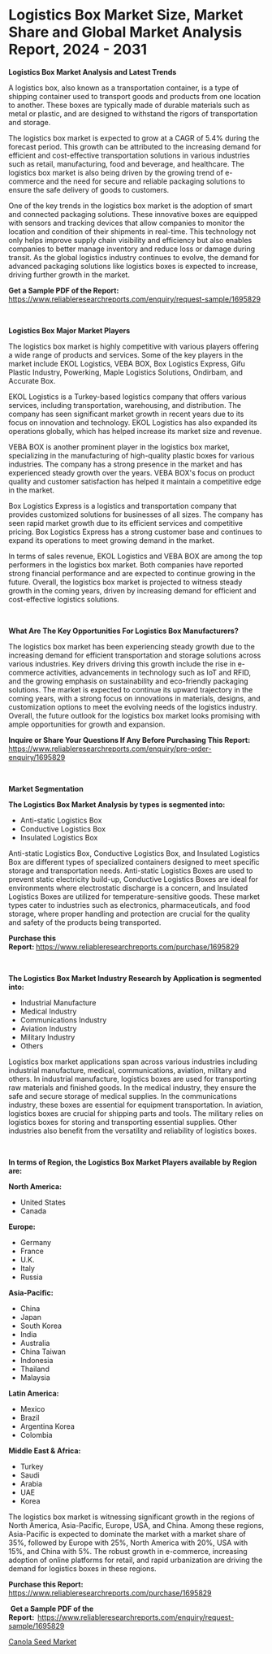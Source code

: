 <p><h1>Logistics Box Market Size, Market Share and Global Market Analysis Report, 2024 - 2031</h1></p><p><strong>Logistics Box Market Analysis and Latest Trends</strong></p>
<p><p>A logistics box, also known as a transportation container, is a type of shipping container used to transport goods and products from one location to another. These boxes are typically made of durable materials such as metal or plastic, and are designed to withstand the rigors of transportation and storage.</p><p>The logistics box market is expected to grow at a CAGR of 5.4% during the forecast period. This growth can be attributed to the increasing demand for efficient and cost-effective transportation solutions in various industries such as retail, manufacturing, food and beverage, and healthcare. The logistics box market is also being driven by the growing trend of e-commerce and the need for secure and reliable packaging solutions to ensure the safe delivery of goods to customers.</p><p>One of the key trends in the logistics box market is the adoption of smart and connected packaging solutions. These innovative boxes are equipped with sensors and tracking devices that allow companies to monitor the location and condition of their shipments in real-time. This technology not only helps improve supply chain visibility and efficiency but also enables companies to better manage inventory and reduce loss or damage during transit. As the global logistics industry continues to evolve, the demand for advanced packaging solutions like logistics boxes is expected to increase, driving further growth in the market.</p></p>
<p><strong>Get a Sample PDF of the Report:&nbsp;</strong> <a href="https://www.reliableresearchreports.com/enquiry/request-sample/1695829">https://www.reliableresearchreports.com/enquiry/request-sample/1695829</a></p>
<p>&nbsp;</p>
<p><strong>Logistics Box Major Market Players</strong></p>
<p><p>The logistics box market is highly competitive with various players offering a wide range of products and services. Some of the key players in the market include EKOL Logistics, VEBA BOX, Box Logistics Express, Gifu Plastic Industry, Powerking, Maple Logistics Solutions, Ondirbam, and Accurate Box.</p><p>EKOL Logistics is a Turkey-based logistics company that offers various services, including transportation, warehousing, and distribution. The company has seen significant market growth in recent years due to its focus on innovation and technology. EKOL Logistics has also expanded its operations globally, which has helped increase its market size and revenue.</p><p>VEBA BOX is another prominent player in the logistics box market, specializing in the manufacturing of high-quality plastic boxes for various industries. The company has a strong presence in the market and has experienced steady growth over the years. VEBA BOX's focus on product quality and customer satisfaction has helped it maintain a competitive edge in the market.</p><p>Box Logistics Express is a logistics and transportation company that provides customized solutions for businesses of all sizes. The company has seen rapid market growth due to its efficient services and competitive pricing. Box Logistics Express has a strong customer base and continues to expand its operations to meet growing demand in the market.</p><p>In terms of sales revenue, EKOL Logistics and VEBA BOX are among the top performers in the logistics box market. Both companies have reported strong financial performance and are expected to continue growing in the future. Overall, the logistics box market is projected to witness steady growth in the coming years, driven by increasing demand for efficient and cost-effective logistics solutions.</p></p>
<p>&nbsp;</p>
<p><strong>What Are The Key Opportunities For Logistics Box Manufacturers?</strong></p>
<p><p>The logistics box market has been experiencing steady growth due to the increasing demand for efficient transportation and storage solutions across various industries. Key drivers driving this growth include the rise in e-commerce activities, advancements in technology such as IoT and RFID, and the growing emphasis on sustainability and eco-friendly packaging solutions. The market is expected to continue its upward trajectory in the coming years, with a strong focus on innovations in materials, designs, and customization options to meet the evolving needs of the logistics industry. Overall, the future outlook for the logistics box market looks promising with ample opportunities for growth and expansion.</p></p>
<p><strong>Inquire or Share Your Questions If Any Before Purchasing This Report:</strong> <a href="https://www.reliableresearchreports.com/enquiry/pre-order-enquiry/1695829">https://www.reliableresearchreports.com/enquiry/pre-order-enquiry/1695829</a></p>
<p>&nbsp;</p>
<p><strong>Market Segmentation</strong></p>
<p><strong>The Logistics Box Market Analysis by types is segmented into:</strong></p>
<p><ul><li>Anti-static Logistics Box</li><li>Conductive Logistics Box</li><li>Insulated Logistics Box</li></ul></p>
<p><p>Anti-static Logistics Box, Conductive Logistics Box, and Insulated Logistics Box are different types of specialized containers designed to meet specific storage and transportation needs. Anti-static Logistics Boxes are used to prevent static electricity build-up, Conductive Logistics Boxes are ideal for environments where electrostatic discharge is a concern, and Insulated Logistics Boxes are utilized for temperature-sensitive goods. These market types cater to industries such as electronics, pharmaceuticals, and food storage, where proper handling and protection are crucial for the quality and safety of the products being transported.</p></p>
<p><strong>Purchase this Report:&nbsp;</strong><a href="https://www.reliableresearchreports.com/purchase/1695829">https://www.reliableresearchreports.com/purchase/1695829</a></p>
<p>&nbsp;</p>
<p><strong>The Logistics Box Market Industry Research by Application is segmented into:</strong></p>
<p><ul><li>Industrial Manufacture</li><li>Medical Industry</li><li>Communications Industry</li><li>Aviation Industry</li><li>Military Industry</li><li>Others</li></ul></p>
<p><p>Logistics box market applications span across various industries including industrial manufacture, medical, communications, aviation, military and others. In industrial manufacture, logistics boxes are used for transporting raw materials and finished goods. In the medical industry, they ensure the safe and secure storage of medical supplies. In the communications industry, these boxes are essential for equipment transportation. In aviation, logistics boxes are crucial for shipping parts and tools. The military relies on logistics boxes for storing and transporting essential supplies. Other industries also benefit from the versatility and reliability of logistics boxes.</p></p>
<p>&nbsp;</p>
<p><strong>In terms of Region, the Logistics Box Market Players available by Region are:</strong></p>
<p>
    <p> <strong> North America: </strong>
        <ul>
            <li>United States</li>
            <li>Canada</li>
        </ul>
        </p> 
    <p> <strong> Europe: </strong>
        <ul>
            <li>Germany</li>
            <li>France</li>
            <li>U.K.</li>
            <li>Italy</li>
            <li>Russia</li>
        </ul>
        </p> 
    <p> <strong> Asia-Pacific: </strong>
        <ul>
            <li>China</li>
            <li>Japan</li>
            <li>South Korea</li>
            <li>India</li>
            <li>Australia</li>
            <li>China Taiwan</li>
            <li>Indonesia</li>
            <li>Thailand</li>
            <li>Malaysia</li>
        </ul>
        </p> 
    <p> <strong> Latin America: </strong>
        <ul>
            <li>Mexico</li>
            <li>Brazil</li>
            <li>Argentina Korea</li>
            <li>Colombia</li>
        </ul>
        </p> 
    <p> <strong> Middle East & Africa: </strong>
        <ul>
            <li>Turkey</li>
            <li>Saudi</li>
            <li>Arabia</li>
            <li>UAE</li>
            <li>Korea</li>
        </ul>
    </p>
    </p>
<p><p>The logistics box market is witnessing significant growth in the regions of North America, Asia-Pacific, Europe, USA, and China. Among these regions, Asia-Pacific is expected to dominate the market with a market share of 35%, followed by Europe with 25%, North America with 20%, USA with 15%, and China with 5%. The robust growth in e-commerce, increasing adoption of online platforms for retail, and rapid urbanization are driving the demand for logistics boxes in these regions.</p></p>
<p><strong>Purchase this Report: </strong><a href="https://www.reliableresearchreports.com/purchase/1695829">https://www.reliableresearchreports.com/purchase/1695829</a></p>
<p>&nbsp;<strong>Get a Sample PDF of the Report:&nbsp;&nbsp;</strong><a href="https://www.reliableresearchreports.com/enquiry/request-sample/1695829">https://www.reliableresearchreports.com/enquiry/request-sample/1695829</a></p>
<p><strong></strong></p>
<p><p><a href="https://sudsy-motorcycle-bbc.notion.site/Canola-Seed-Market-Size-Market-Share-and-Global-Market-Analysis-Report-2024-2031-00bb3b5eae0448439934b7b66a2c5c7b">Canola Seed Market</a></p></p>